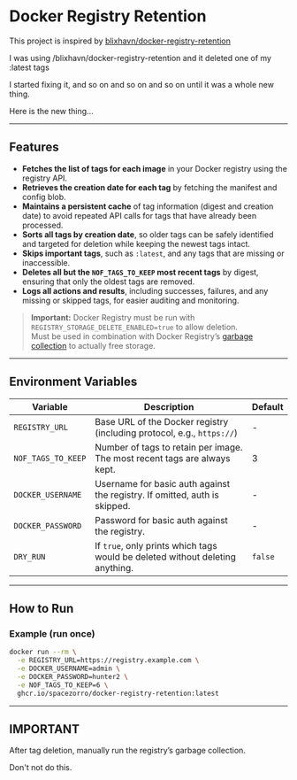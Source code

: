 # Docker Registry Retention

This project is inspired by [blixhavn/docker-registry-retention](https://github.com/blixhavn/docker-registry-retention)

I was using /blixhavn/docker-registry-retention and it deleted one of my :latest tags

I started fixing it, and so on and so on and so on until it was a whole new thing.

Here is the new thing...

---

## Features

* **Fetches the list of tags for each image** in your Docker registry using the registry API.  
* **Retrieves the creation date for each tag** by fetching the manifest and config blob.
* **Maintains a persistent cache** of tag information (digest and creation date) to avoid repeated API calls for tags that have already been processed.  
* **Sorts all tags by creation date**, so older tags can be safely identified and targeted for deletion while keeping the newest tags intact.  
* **Skips important tags**, such as `:latest`, and any tags that are missing or inaccessible.  
* **Deletes all but the `NOF_TAGS_TO_KEEP` most recent tags** by digest, ensuring that only the oldest tags are removed.  
* **Logs all actions and results**, including successes, failures, and any missing or skipped tags, for easier auditing and monitoring.  

> **Important:** Docker Registry must be run with `REGISTRY_STORAGE_DELETE_ENABLED=true` to allow deletion.  
> Must be used in combination with Docker Registry’s [garbage collection](https://docs.docker.com/registry/garbage-collection/#run-garbage-collection) to actually free storage.

---

## Environment Variables

| **Variable** | **Description** | **Default** |
|--------------|-----------------|------------|
| `REGISTRY_URL` | Base URL of the Docker registry (including protocol, e.g., `https://`) | - |
| `NOF_TAGS_TO_KEEP` | Number of tags to retain per image. The most recent tags are always kept. | 3 |
| `DOCKER_USERNAME` | Username for basic auth against the registry. If omitted, auth is skipped. | - |
| `DOCKER_PASSWORD` | Password for basic auth against the registry. | - |
| `DRY_RUN` | If `true`, only prints which tags would be deleted without deleting anything. | `false` |

---

## How to Run

### Example (run once)
```bash
docker run --rm \
  -e REGISTRY_URL=https://registry.example.com \
  -e DOCKER_USERNAME=admin \
  -e DOCKER_PASSWORD=hunter2 \
  -e NOF_TAGS_TO_KEEP=6 \
  ghcr.io/spacezorro/docker-registry-retention:latest
```
---

## IMPORTANT

After tag deletion, manually run the registry’s garbage collection.

Don't not do this.

